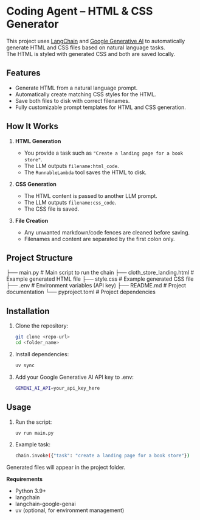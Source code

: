 # Coding Agent – HTML & CSS Generator

This project uses [LangChain](https://www.langchain.com/) and [Google Generative AI](https://ai.google/) to automatically generate HTML and CSS files based on natural language tasks.  
The HTML is styled with generated CSS and both are saved locally.

## Features
- Generate HTML from a natural language prompt.
- Automatically create matching CSS styles for the HTML.
- Save both files to disk with correct filenames.
- Fully customizable prompt templates for HTML and CSS generation.

## How It Works
1. **HTML Generation**  
   - You provide a task such as `"Create a landing page for a book store"`.  
   - The LLM outputs `filename:html_code`.
   - The `RunnableLambda` tool saves the HTML to disk.

2. **CSS Generation**  
   - The HTML content is passed to another LLM prompt.  
   - The LLM outputs `filename:css_code`.
   - The CSS file is saved.

3. **File Creation**  
   - Any unwanted markdown/code fences are cleaned before saving.
   - Filenames and content are separated by the first colon only.

## Project Structure

├── main.py # Main script to run the chain
├── cloth_store_landing.html # Example generated HTML file
├── style.css # Example generated CSS file
├── .env # Environment variables (API key)
├── README.md # Project documentation
└── pyproject.toml # Project dependencies


## Installation
1. Clone the repository:
   ```bash
   git clone <repo-url>
   cd <folder_name>
2. Install dependencies:
   ```bash
   uv sync
3. Add your Google Generative AI API key to .env:
   ```bash
   GEMINI_AI_API=your_api_key_here

## Usage
1. Run the script:
   ```bash
   uv run main.py
2. Example task:
   ```bash
   chain.invoke({"task": "create a landing page for a book store"})

Generated files will appear in the project folder.

**Requirements**
 - Python 3.9+
 - langchain
 - langchain-google-genai
 - uv (optional, for environment management)

